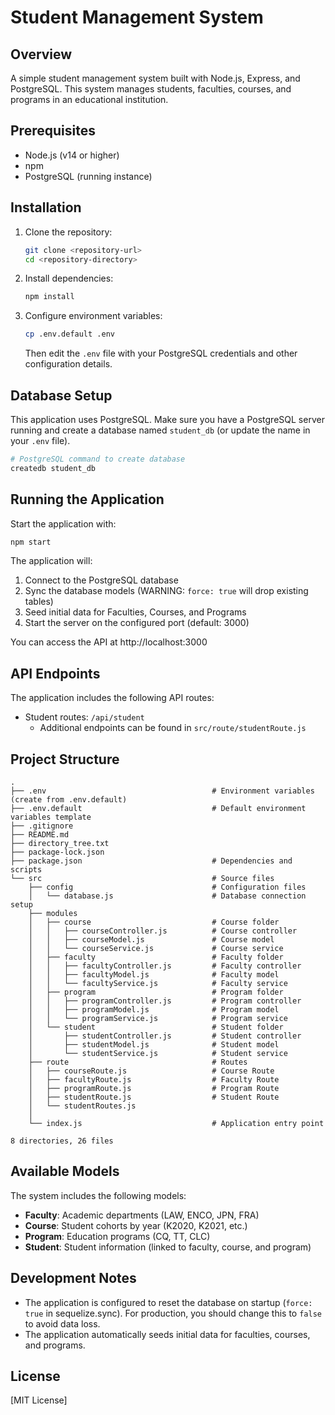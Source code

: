 # Student Management System

## Overview

A simple student management system built with Node.js, Express, and PostgreSQL. This system manages students, faculties, courses, and programs in an educational institution.

## Prerequisites

- Node.js (v14 or higher)
- npm
- PostgreSQL (running instance)

## Installation

1. Clone the repository:

   ```bash
   git clone <repository-url>
   cd <repository-directory>
   ```

2. Install dependencies:

   ```bash
   npm install
   ```

3. Configure environment variables:
   ```bash
   cp .env.default .env
   ```
   Then edit the `.env` file with your PostgreSQL credentials and other configuration details.

## Database Setup

This application uses PostgreSQL. Make sure you have a PostgreSQL server running and create a database named `student_db` (or update the name in your `.env` file).

```bash
# PostgreSQL command to create database
createdb student_db
```

## Running the Application

Start the application with:

```bash
npm start
```

The application will:

1. Connect to the PostgreSQL database
2. Sync the database models (WARNING: `force: true` will drop existing tables)
3. Seed initial data for Faculties, Courses, and Programs
4. Start the server on the configured port (default: 3000)

You can access the API at http://localhost:3000

## API Endpoints

The application includes the following API routes:

- Student routes: `/api/student`
  - Additional endpoints can be found in `src/route/studentRoute.js`

## Project Structure

```
.
├── .env                                     # Environment variables (create from .env.default)
├── .env.default                             # Default environment variables template
├── .gitignore                
├── README.md
├── directory_tree.txt
├── package-lock.json
├── package.json                             # Dependencies and scripts
└── src                                      # Source files
    ├── config                               # Configuration files
    │   └── database.js                      # Database connection setup
    ├── modules
    │   ├── course                           # Course folder
    │   │   ├── courseController.js          # Course controller
    │   │   ├── courseModel.js               # Course model
    │   │   └── courseService.js             # Course service
    │   ├── faculty                          # Faculty folder
    │   │   ├── facultyController.js         # Faculty controller
    │   │   ├── facultyModel.js              # Faculty model
    │   │   └── facultyService.js            # Faculty service
    │   ├── program                          # Program folder
    │   │   ├── programController.js         # Program controller
    │   │   ├── programModel.js              # Program model
    │   │   └── programService.js            # Program service
    │   └── student                          # Student folder
    │       ├── studentController.js         # Student controller
    │       ├── studentModel.js              # Student model
    │       └── studentService.js            # Student service
    ├── route                                # Routes
    │   ├── courseRoute.js                   # Course Route
    │   ├── facultyRoute.js                  # Faculty Route
    │   ├── programRoute.js                  # Program Route
    │   ├── studentRoute.js                  # Student Route
    │   └── studentRoutes.js                 
    │        
    └── index.js                             # Application entry point

8 directories, 26 files

```

## Available Models

The system includes the following models:

- **Faculty**: Academic departments (LAW, ENCO, JPN, FRA)
- **Course**: Student cohorts by year (K2020, K2021, etc.)
- **Program**: Education programs (CQ, TT, CLC)
- **Student**: Student information (linked to faculty, course, and program)

## Development Notes

- The application is configured to reset the database on startup (`force: true` in sequelize.sync). For production, you should change this to `false` to avoid data loss.
- The application automatically seeds initial data for faculties, courses, and programs.

## License

[MIT License]
